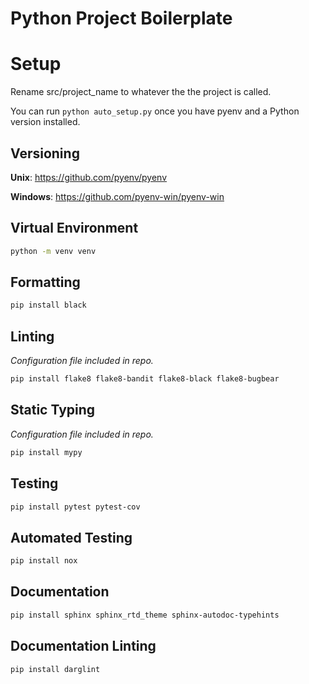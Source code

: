 # Python Project Boilerplate

# Setup

Rename src/project_name to whatever the the project is called.

You can run `python auto_setup.py` once you have pyenv and a Python version installed.

## Versioning

**Unix**:
https://github.com/pyenv/pyenv

**Windows**:
https://github.com/pyenv-win/pyenv-win

## Virtual Environment

```bash
python -m venv venv
```

## Formatting

```bash
pip install black
```

## Linting

_Configuration file included in repo._

```bash
pip install flake8 flake8-bandit flake8-black flake8-bugbear
```

## Static Typing

_Configuration file included in repo._

```bash
pip install mypy
```

## Testing

```bash
pip install pytest pytest-cov
```

## Automated Testing

```bash
pip install nox
```

## Documentation

```bash
pip install sphinx sphinx_rtd_theme sphinx-autodoc-typehints
```

## Documentation Linting

```bash
pip install darglint
```

